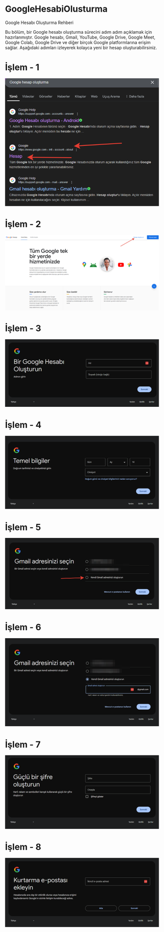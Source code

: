 # GoogleHesabiOlusturma

Google Hesabı Oluşturma Rehberi

Bu bölüm, bir Google hesabı oluşturma sürecini adım adım açıklamak için hazırlanmıştır. Google hesabı, Gmail, YouTube, Google Drive, Google Meet, Google Colab, Google Drive ve diğer birçok Google platformlarına erişim sağlar. Aşağıdaki adımları izleyerek kolayca yeni bir hesap oluşturabilirsiniz.

# İşlem - 1

![alternatif metin](https://github.com/acetinkaya/GoogleHesabiOlusturma/blob/main/Google-0.png)

# İşlem - 2

![alternatif metin](https://github.com/acetinkaya/GoogleHesabiOlusturma/blob/main/Google-1.png)

# İşlem - 3

![alternatif metin](https://github.com/acetinkaya/GoogleHesabiOlusturma/blob/main/Google-2.png)

# İşlem - 4

![alternatif metin](https://github.com/acetinkaya/GoogleHesabiOlusturma/blob/main/Google-3.png)

# İşlem - 5

![alternatif metin](https://github.com/acetinkaya/GoogleHesabiOlusturma/blob/main/Google-4.png)

# İşlem - 6

![alternatif metin](https://github.com/acetinkaya/GoogleHesabiOlusturma/blob/main/Google-5.png)

# İşlem - 7

![alternatif metin](https://github.com/acetinkaya/GoogleHesabiOlusturma/blob/main/Google-6.png)

# İşlem - 8

![alternatif metin](https://github.com/acetinkaya/GoogleHesabiOlusturma/blob/main/Google-7.png)

